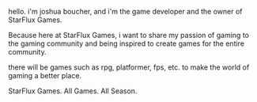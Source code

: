 hello. i'm joshua boucher, and i'm the game developer and the owner of StarFlux Games.

Because here at StarFlux Games,
i want to share my passion of gaming to the gaming community and being inspired to create games for the entire community.

there will be games such as rpg, platformer, fps, etc. to make the world of gaming a better place.

StarFlux Games. All Games. All Season.
